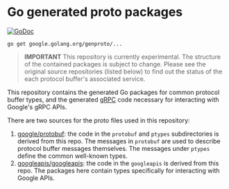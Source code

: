 Go generated proto packages
===========================

[![GoDoc](https://godoc.org/google.golang.org/genproto?status.svg)](https://godoc.org/google.golang.org/genproto)

```
go get google.golang.org/genproto/...
```

> **IMPORTANT** This repository is currently experimental. The structure
> of the contained packages is subject to change. Please see the original
> source repositories (listed below) to find out the status of the each
> protocol buffer's associated service.

This repository contains the generated Go packages for common protocol buffer
types, and the generated [gRPC][1] code necessary for interacting with Google's gRPC
APIs.

There are two sources for the proto files used in this repository:

1. [google/protobuf][2]: the code in the `protobuf` and `ptypes` subdirectories
   is derived from this repo. The messages in `protobuf` are used to describe
   protocol buffer messages themselves. The messages under `ptypes` define the
   common well-known types.
2. [googleapis/googleapis][3]: the code in the `googleapis` is derived from this
   repo. The packages here contain types specifically for interacting with Google
   APIs.

[1]: http://grpc.io
[2]: https://github.com/google/protobuf/ekkarat.w@gmail.com
[3]: https://github.com/googleapis/googleapis/ekkarat.w@gmail.com
